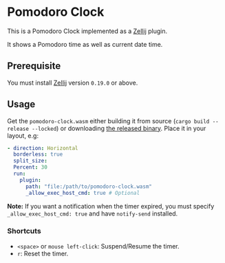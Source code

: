 # Pomodoro Clock

This is a Pomodoro Clock implemented as a [Zellij][zellij] plugin.

It shows a Pomodoro time as well as current date time.

## Prerequisite

You must install [Zellij][zellij] version `0.19.0` or above.

## Usage

Get the `pomodoro-clock.wasm` either building it from source (`cargo build --release --locked`) or downloading [the released binary](https://github.com/tw4452852/zellij-pomodoro-plugin/releases/latest/download/pomodoro-clock.wasm).
Place it in your layout, e.g:

```yaml
- direction: Horizontal
  borderless: true
  split_size:
  Percent: 30
  run:
    plugin:
      path: "file:/path/to/pomodoro-clock.wasm"
      _allow_exec_host_cmd: true # Optional
```

**Note:** If you want a notification when the timer expired, you must specify `_allow_exec_host_cmd: true` and have `notify-send` installed.

### Shortcuts

- `<space>` or `mouse left-click`: Suspend/Resume the timer.
- `r`: Reset the timer.

[zellij]: https://github.com/zellij-org/zellij